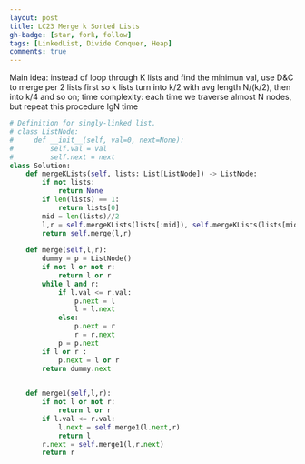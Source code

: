 ```yaml
---
layout: post
title: LC23 Merge k Sorted Lists
gh-badge: [star, fork, follow]
tags: [LinkedList, Divide Conquer, Heap]
comments: true
---
```

Main idea: instead of loop through K lists and find the minimun val, use D&C to merge per 2 lists first so k lists turn into k/2  with avg length N/(k/2), then into k/4 and so on; 
time complexity: each time we traverse almost N nodes, but repeat this procedure lgN time 
```python
# Definition for singly-linked list.
# class ListNode:
#     def __init__(self, val=0, next=None):
#         self.val = val
#         self.next = next
class Solution:
    def mergeKLists(self, lists: List[ListNode]) -> ListNode:
        if not lists:
            return None
        if len(lists) == 1:
            return lists[0] 
        mid = len(lists)//2
        l,r = self.mergeKLists(lists[:mid]), self.mergeKLists(lists[mid:])
        return self.merge(l,r)
   
    def merge(self,l,r):
        dummy = p = ListNode()
        if not l or not r:
            return l or r 
        while l and r:
            if l.val <= r.val:
                p.next = l
                l = l.next
            else:
                p.next = r
                r = r.next 
            p = p.next 
        if l or r :
            p.next = l or r 
        return dummy.next 
   

    def merge1(self,l,r):
        if not l or not r:
            return l or r 
        if l.val <= r.val:
            l.next = self.merge1(l.next,r)
            return l 
        r.next = self.merge1(l,r.next)
        return r 
```